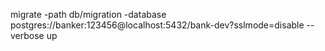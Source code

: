 migrate -path db/migration -database postgres://banker:123456@localhost:5432/bank-dev?sslmode=disable --verbose up